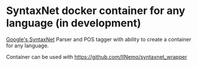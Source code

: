SyntaxNet docker container for any language (in development)
=========

[Google's SyntaxNet](https://github.com/tensorflow/models/tree/master/syntaxnet) Parser and POS tagger with ability to create a container for any language.

Container can be used with https://github.com/IINemo/syntaxnet_wrapper 
